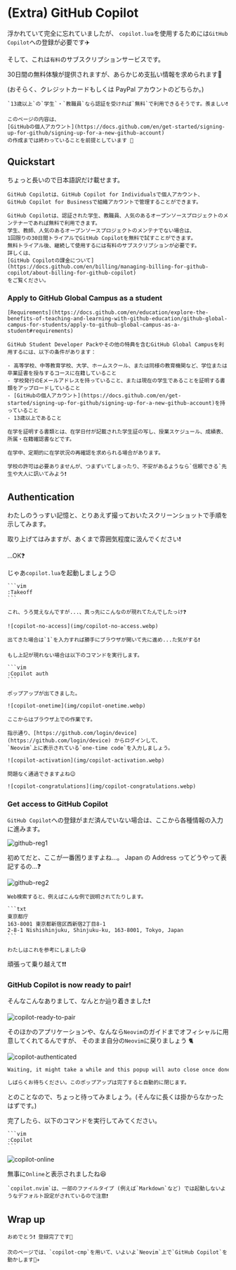 # (Extra) GitHub Copilot

浮かれていて完全に忘れていましたが、
`copilot.lua`を使用するためには`GitHub Copilot`への登録が必要です✈️

そして、これは`有料`のサブスクリプションサービスです。

30日間の無料体験が提供されますが、あらかじめ支払い情報を求められます🦧

(おそらく、クレジットカードもしくは PayPal アカウントのどちらか。)

```admonish tip
`13歳以上`の`学生`・`教職員`なら認証を受ければ`無料`で利用できるそうです。羨ましい❗
```

```admonish note
このページの内容は、
[GitHubの個人アカウント](https://docs.github.com/en/get-started/signing-up-for-github/signing-up-for-a-new-github-account)
の作成までは終わっていることを前提としています 🦦
```

## Quickstart

ちょっと長いので日本語訳だけ載せます。

```admonish info title="[Quickstart for GitHub Copilot](https://docs.github.com/en/copilot/quickstart)"
GitHub Copilotは、GitHub Copilot for Individualsで個人アカウント、
GitHub Copilot for Businessで組織アカウントで管理することができます。

GitHub Copilotは、認証された学生、教職員、人気のあるオープンソースプロジェクトのメンテナーであれば無料で利用できます。
学生、教師、人気のあるオープンソースプロジェクトのメンテナでない場合は、
1回限りの30日間トライアルでGitHub Copilotを無料で試すことができます。
無料トライアル後、継続して使用するには有料のサブスクリプションが必要です。
詳しくは、
[GitHub Copilotの課金について](https://docs.github.com/en/billing/managing-billing-for-github-copilot/about-billing-for-github-copilot)
をご覧ください。
```

### Apply to GitHub Global Campus as a student

```admonish info title="[Apply to GitHub Global Campus as a student](https://docs.github.com/en/education/explore-the-benefits-of-teaching-and-learning-with-github-education/github-global-campus-for-students/apply-to-github-global-campus-as-a-student)"
[Requirements](https://docs.github.com/en/education/explore-the-benefits-of-teaching-and-learning-with-github-education/github-global-campus-for-students/apply-to-github-global-campus-as-a-student#requirements)

GitHub Student Developer Packやその他の特典を含むGitHub Global Campusを利用するには、以下の条件があります：

- 高等学校、中等教育学校、大学、ホームスクール、または同様の教育機関など、学位または卒業証書を授与するコースに在籍していること
- 学校発行のEメールアドレスを持っていること、または現在の学生であることを証明する書類をアップロードしていること
- [GitHubの個人アカウント](https://docs.github.com/en/get-started/signing-up-for-github/signing-up-for-a-new-github-account)を持っていること
- 13歳以上であること

在学を証明する書類とは、在学日付が記載された学生証の写し、授業スケジュール、成績表、所属・在籍確認書などです。

在学中、定期的に在学状況の再確認を求められる場合があります。
```

```admonish tip
学校の許可は必要ありませんが、つまずいてしまったり、不安があるようなら`信頼できる`先生や大人に訊いてみよう❗
```

## Authentication

わたしのうっすい記憶と、とりあえず撮っておいたスクリーンショットで手順を示してみます。

取り上げてはみますが、あくまで雰囲気程度に汲んでください❗

...OK❓

じゃあ`copilot.lua`を起動しましょう😉

~~~admonish quote
```vim
:Takeoff
```
~~~

```admonish question
これ、うろ覚えなんですが...、真っ先にこんなのが現れてたんでしたっけ❓

![copilot-no-access](img/copilot-no-access.webp)

出てきた場合は`1`を入力すれば勝手にブラウザが開いて先に進め...た気がする❗
```

~~~admonish note
もし上記が現れない場合は以下のコマンドを実行します。

```vim
:Copilot auth
```

ポップアップが出てきました。

![copilot-onetime](img/copilot-onetime.webp)

ここからはブラウザ上での作業です。

指示通り、[https://github.com/login/device](https://github.com/login/device) からログインして、
`Neovim`上に表示されている`one-time code`を入力しましょう。

![copilot-activation](img/copilot-activation.webp)

問題なく通過できますよね😉

![copilot-congratulations](img/copilot-congratulations.webp)
~~~

### Get access to GitHub Copilot

`GitHub Copilot`への登録がまだ済んでいない場合は、ここから各種情報の入力に進みます。

![github-reg1](img/github-reg1.webp)

初めてだと、ここが一番困りますよね...。
Japan の Address ってどうやって表記するの...❓

![github-reg2](img/github-reg2.webp)

~~~admonish note
Web検索すると、例えばこんな例で説明されてたりします。

```txt
東京都庁
163-8001 東京都新宿区西新宿2丁目8-1
2-8-1 Nishishinjuku, Shinjuku-ku, 163-8001, Tokyo, Japan
```

わたしはこれを参考にしました😅
~~~

頑張って乗り越えて❗❗

### GitHub Copilot is now ready to pair!

そんなこんなありまして、なんとか辿り着きました❗

![copilot-ready-to-pair](img/copilot-ready-to-pair.webp)

そのほかのアプリケーションや、なんなら`Neovim`のガイドまでオフィシャルに用意してくれてるんですが、
そのまま自分の`Neovim`に戻りましょう 🐈

![copilot-authenticated](img/copilot-authenticated.webp)

```txt
Waiting, it might take a while and this popup will auto close once done

しばらくお待ちください。このポップアップは完了すると自動的に閉じます。
```

とのことなので、ちょっと待ってみましょう。(そんなに長くは掛からなかったはずです。)

完了したら、以下のコマンドを実行してみてください。

~~~admonish quote
```vim
:Copilot
```
~~~

![copilot-online](img/copilot-online.webp)

無事に`Online`と表示されましたね😆

```admonish warning
`copilot.nvim`は、一部のファイルタイプ (例えば`Markdown`など) では起動しないようなデフォルト設定がされているので注意❗
```

## Wrap up

```admonish success
おめでとう❗ 登録完了です🎉

次のページでは、`copilot-cmp`を用いて、いよいよ`Neovim`上で`GitHub Copilot`を動かします👩‍✈️
```
